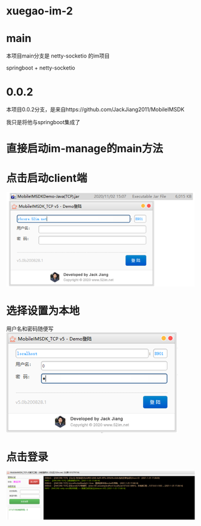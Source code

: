 # xuegao-im-2

# main
本项目main分支是 netty-socketio 的im项目

springboot + netty-socketio

# 0.0.2
本项目0.0.2分支，是来自https://github.com/JackJiang2011/MobileIMSDK

我只是将他与springboot集成了
# 直接启动im-manage的main方法
# 点击启动client端
![1611567262501](README/1611567262501.png)
# 选择设置为本地
用户名和密码随便写
![1611567324950](README/1611567324950.png)
# 点击登录
![1611567509033](README/1611567509033.png)
